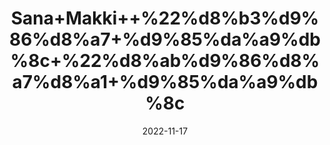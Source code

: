 ---
title: 'Sana+Makki++%22%d8%b3%d9%86%d8%a7+%d9%85%da%a9%db%8c+%22%d8%ab%d9%86%d8%a7%d8%a1+%d9%85%da%a9%db%8c'
date: '2022-11-17' 
metatag: '' 
inventory: '0' 
draft: false 
# meta description 
shortDescripton: '+Dried+Senna+Leaves+%22+Sana+Makki+leaves+contain+essential+oils+and+tannins+which+are+used+for+treating+a+variety+of+problems.+It+boosts+the+immune+system+which+is+also+very+important+in+the+current+situation+of+coronavirus.+Sana+Makki+leaves+are+very+effective+in+treating+acne%2c+constipation%2c+anemia%2c+and+many+more.'
description: 'Herbs+%d8%ac%da%91%db%8c+%d8%a8%d9%88%d9%b9%db%8c'
longdescription: ''
tags: ''
brand: ''
subCategory: ''
sellCount: '0'
featured: True
# product Price
price: '50.0'
# Product Short Description
shortDescription: '+Dried+Senna+Leaves+%22+Sana+Makki+leaves+contain+essential+oils+and+tannins+which+are+used+for+treating+a+variety+of+problems.+It+boosts+the+immune+system+which+is+also+very+important+in+the+current+situation+of+coronavirus.+Sana+Makki+leaves+are+very+effective+in+treating+acne%2c+constipation%2c+anemia%2c+and+many+more.'
productID: '7EF7787F-1329-ED11-9968-005056B3A416'
type: 'products'
category: 'Herbs+%d8%ac%da%91%db%8c+%d8%a8%d9%88%d9%b9%db%8c' 
thumnailproduct: 'https://eraconnect.blob.core.windows.net/product-images/aminsaddiquidawakhana/7EF7787F-1329-ED11-9968-005056B3A416.webp' 
images:
  - image: 'https://eraconnect.blob.core.windows.net/product-images/aminsaddiquidawakhana/7EF7787F-1329-ED11-9968-005056B3A416.webp'  
Variants:
---